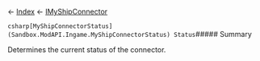 ← [Index](Api-Index) ← [IMyShipConnector](Sandbox.ModAPI.Ingame.IMyShipConnector)

```csharp[MyShipConnectorStatus](Sandbox.ModAPI.Ingame.MyShipConnectorStatus) Status```##### Summary

Determines the current status of the connector.

